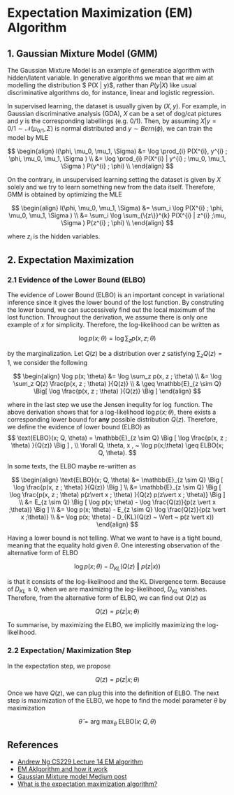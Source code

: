 # Expectation Maximization (EM) Algorithm 


## 1. Gaussian Mixture Model (GMM)
The Gaussian Mixture Model is an example of generatice algorithm with hidden/latent variable. In generative algorithms we mean that we aim at modelling the distribution $
P(X | y)$, rather than $P(y | X)$ like usual discriminative algorithms do, for instance, linear and logistic regression. 

In supervised learning, the dataset is usually given by $(X,y)$. For example, in Gaussian discriminative analysis (GDA), $X$
can be a set of dog/cat pictures and $y$ is the corresponding labellings (e.g. 0/1). Then, by assuming $X| y={0/1} \sim \mathcal{N}(\mu_{0/1}, \Sigma)$ is normal distributed and $y \sim Bern(\phi)$, we can train the model by MLE  

$$
\begin{align}
l(\phi, \mu_0, \mu_1, \Sigma) &= \log \prod_{i} P(X^{i}, y^{i} ; \phi, \mu_0, \mu_1, \Sigma ) \\ 
&= \log \prod_{i} P(X^{i} | y^{i} ; \mu_0, \mu_1, \Sigma ) P(y^{i} ; \phi) \\ 
\end{align}
$$

On the contrary, in unsupervised learning setting the dataset is given by $X$ solely and we try to learn something new from the data itself. Therefore, GMM is obtained by optimizing the MLE

$$
\begin{align}
l(\phi, \mu_0, \mu_1, \Sigma) &= \sum_i \log  P(X^{i} ; \phi, \mu_0, \mu_1, \Sigma ) \\ 
&= \sum_i  \log \sum_{\{z\}}^{k} P(X^{i} | z^{i} ;\mu, \Sigma ) P(z^{i} ; \phi) \\ 
\end{align}
$$

where $z_i$ is the hidden variables. 



## 2. Expectation Maximization 

### 2.1 Evidence of the Lower Bound (ELBO)
The evidence of Lower Bound (ELBO) is an important concept in variational inference since it gives the lower bound of the lost function. By construting the lower bound, we can successively find out the local maximum of the lost function. Throughout the derivation, we assume there is only one example of $x$ for simplicity. Therefore, the log-likelihood can be written as 

$$
\log p(x ; \theta) = \log \sum_z p(x, z ; \theta)
$$

by the marginalization. Let $Q(z)$ be a distribution over $z$ satisfying $\sum_z Q(z)  = 1$, we consider the following 

$$
\begin{align}
\log p(x; \theta) &= \log \sum_z p(x, z ; \theta) \\ 
&= \log \sum_z  Q(z)  \frac{p(x, z ; \theta) }{Q(z)} \\ 
& \geq  \mathbb{E}_{z \sim Q} \Big[ \log \frac{p(x, z ; \theta) }{Q(z)} \Big ]
\end{align} 
$$



where in the last step we use the Jensen inequlity for $\log$ function. The above derivation shows that for a log-likelihood $\log p(x ; \theta)$, there exists a corresponding lower bound for **any** possible distribution $Q(z)$. Therefore, we define the evidence of lower bound (ELBO) as 
$$
\text{ELBO}(x; Q, \theta) = \mathbb{E}_{z \sim Q} \Big [ \log \frac{p(x, z ; \theta) }{Q(z)} \Big ] , \\ 
\forall Q, \theta, x , ~ \log p(x;\theta) \geq ELBO(x; Q, \theta).
$$

In some texts, the ELBO maybe re-written as 

$$
\begin{align}
\text{ELBO}(x; Q, \theta) &= \mathbb{E}_{z \sim Q} \Big [ \log \frac{p(x, z ; \theta) }{Q(z)} \Big ] \\ 
 &= \mathbb{E}_{z \sim Q} \Big [ \log \frac{p(x, z ; \theta) p(z\vert x ; \theta) }{Q(z) p(z\vert x ; \theta)} \Big ] \\ 
&= E_{z \sim Q} \Big [ \log p(x; \theta) - \log \frac{Q(z)}{p(z \vert x ;\theta)} \Big ]  \\ 
&= \log p(x; \theta) - E_{z \sim Q} \log \frac{Q(z)}{p(z \vert x ;\theta)}   \\ 
&= \log p(x; \theta) - D_{KL}(Q(z) ~  \Vert ~ p(z \vert x))
\end{align}
$$

Having a lower bound is not telling. What we want to have is a tight bound, meaning that the equality hold given $\theta$. One interesting observation of the alternative form of ELBO 

$$
\log p(x; \theta) - D_{KL}(Q(z) ~  \Vert ~ p(z \vert x))
$$

is that it consists of the log-likelihood and the KL Divergence term. Because of $D_{KL} \geq 0$, when we are maximizing the log-likelihood, $D_{KL}$ vanishes. Therefore, from the alternative form of ELBO, we can find out $Q(z)$ as 

$$
Q(z) = p(z \vert x ; \theta )
$$

To summarise, by maximizing the ELBO, we implicitly maximizing the log-likelihood. 
### 2.2 Expectation/ Maximization Step

In the expectation step, we propose 

$$
Q(z) =  p(z \vert x ; \theta )
$$

Once we have $Q(z)$, we can plug this into the definition of ELBO. The next step is maximization of the ELBO, we hope to find the model parameter $\theta$ by maximization 

$$
\hat \theta = \text{arg max}_{\theta} ~ \text{ELBO}(x;  Q,\theta)
$$





##  References
- [Andrew Ng CS229 Lecture 14 EM algorithm](https://www.youtube.com/watch?v=rVfZHWTwXSA&list=PLoROMvodv4rMiGQp3WXShtMGgzqpfVfbU&index=14)
- [EM Aklgorithm and how it work](https://www.youtube.com/watch?v=REypj2sy_5U&t=1s)
- [Gaussian Mixture model Medium post](https://medium.com/swlh/gaussian-mixture-models-gmm-1327a2a62a)
- [What is the expectation maximization algorithm?](http://ai.stanford.edu/~chuongdo/papers/em_tutorial.pdf)
